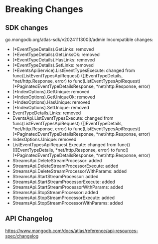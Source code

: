 # Breaking Changes

## SDK changes

go.mongodb.org/atlas-sdk/v20241113003/admin
Incompatible changes:

- (\*EventTypeDetails).GetLinks: removed
- (\*EventTypeDetails).GetLinksOk: removed
- (\*EventTypeDetails).HasLinks: removed
- (\*EventTypeDetails).SetLinks: removed
- (*EventsApiService).ListEventTypesExecute: changed from func(ListEventTypesApiRequest) ([]EventTypeDetails, *net/http.Response, error) to func(ListEventTypesApiRequest) (*PaginatedEventTypeDetailsResponse, *net/http.Response, error)
- (\*IndexOptions).GetUnique: removed
- (\*IndexOptions).GetUniqueOk: removed
- (\*IndexOptions).HasUnique: removed
- (\*IndexOptions).SetUnique: removed
- EventTypeDetails.Links: removed
- EventsApi.ListEventTypesExecute: changed from func(ListEventTypesApiRequest) ([]EventTypeDetails, *net/http.Response, error) to func(ListEventTypesApiRequest) (*PaginatedEventTypeDetailsResponse, \*net/http.Response, error)
- IndexOptions.Unique: removed
- ListEventTypesApiRequest.Execute: changed from func() ([]EventTypeDetails, *net/http.Response, error) to func() (*PaginatedEventTypeDetailsResponse, \*net/http.Response, error)
- StreamsApi.DeleteStreamProcessor: added
- StreamsApi.DeleteStreamProcessorExecute: added
- StreamsApi.DeleteStreamProcessorWithParams: added
- StreamsApi.StartStreamProcessor: added
- StreamsApi.StartStreamProcessorExecute: added
- StreamsApi.StartStreamProcessorWithParams: added
- StreamsApi.StopStreamProcessor: added
- StreamsApi.StopStreamProcessorExecute: added
- StreamsApi.StopStreamProcessorWithParams: added

## API Changelog

https://www.mongodb.com/docs/atlas/reference/api-resources-spec/changelog
